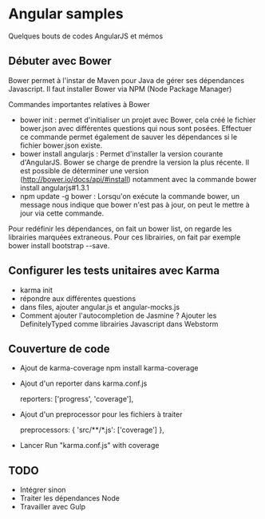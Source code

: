 Angular samples
===============

Quelques bouts de codes AngularJS et mémos

Débuter avec Bower
------------------

Bower permet à l'instar de Maven pour Java de gérer ses dépendances Javascript.
Il faut installer Bower via NPM (Node Package Manager)

Commandes importantes relatives à Bower

* bower init : permet d'initialiser un projet avec Bower, cela créé le fichier bower.json avec différentes questions qui nous sont posées. Effectuer ce commande permet également de sauver les dépendances si le fichier bower.json existe.
* bower install angularjs : Permet d'installer la version courante d'AngularJS. Bower se charge de prendre la version la plus récente. Il est possible de déterminer une version (http://bower.io/docs/api/#install) notamment avec la commande bower install angularjs#1.3.1
* npm update -g bower : Lorsqu'on exécute la commande bower, un message nous indique que bower n'est pas à jour, on peut le mettre à jour via cette commande.

Pour redéfinir les dépendances, on fait un bower list, on regarde les librairies marquées extraneous.
Pour ces librairies, on fait par exemple bower install bootstrap --save.

Configurer les tests unitaires avec Karma
-----------------------------------------

* karma init
* répondre aux différentes questions
* dans files, ajouter angular.js et angular-mocks.js
* Comment ajouter l'autocompletion de Jasmine ? Ajouter les DefinitelyTyped comme librairies Javascript dans Webstorm

Couverture de code
------------------

* Ajout de karma-coverage npm install karma-coverage
* Ajout d'un reporter dans karma.conf.js

    reporters: ['progress', 'coverage'],

* Ajout d'un preprocessor pour les fichiers à traiter

    preprocessors: {
      'src/**/*.js': ['coverage']
    },
   
* Lancer Run "karma.conf.js" with coverage

TODO
----

* Intégrer sinon
* Traiter les dépendances Node
* Travailler avec Gulp